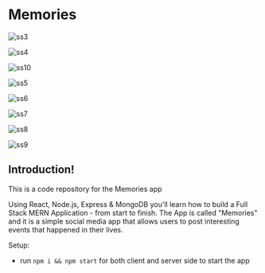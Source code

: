 # Memories

![ss3](https://user-images.githubusercontent.com/65997175/223036348-246dd9c1-d4da-47ae-b6df-e51eb415d5f7.PNG)

![ss4](https://user-images.githubusercontent.com/65997175/223036369-a2aa906a-d3d4-46bb-8826-22a003575b7e.PNG)

![ss10](https://user-images.githubusercontent.com/65997175/223037425-dfb00d8c-c230-47b9-86dd-5f845601395c.PNG)

![ss5](https://user-images.githubusercontent.com/65997175/223036393-fbc203ea-d59d-48d4-ad4b-113566a3ae66.PNG)

![ss6](https://user-images.githubusercontent.com/65997175/223036400-20f98d4b-d91b-419d-a5f7-a8ce1a64d5ef.PNG)

![ss7](https://user-images.githubusercontent.com/65997175/223037206-a1a25b50-00ab-40db-86c3-3e73d62639d9.PNG)

![ss8](https://user-images.githubusercontent.com/65997175/223037214-ae16fe80-ea01-4900-8bc3-179015b9ec27.PNG)

![ss9](https://user-images.githubusercontent.com/65997175/223037226-b097e457-492a-465d-8de8-6ebbde051458.PNG)


## Introduction!

This is a code repository for the Memories app

Using React, Node.js, Express & MongoDB you'll learn how to build a Full Stack MERN Application - from start to finish. The App is called "Memories" and it is a simple social media app that allows users to post interesting events that happened in their lives.

Setup:

- run `npm i && npm start` for both client and server side to start the app
